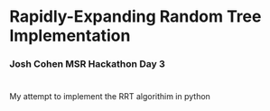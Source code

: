 # Rapidly-Expanding Random Tree Implementation

### Josh Cohen MSR Hackathon Day 3

#

My attempt to implement the RRT algorithim in python 

